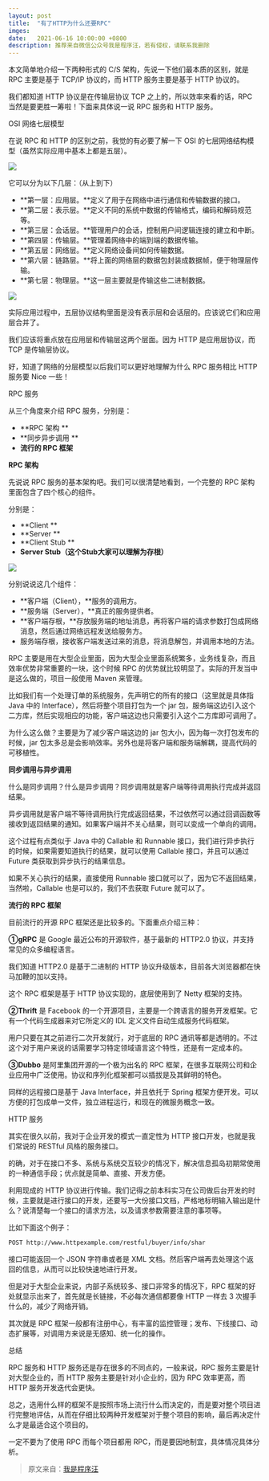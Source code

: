 ```yaml
---
layout: post
title:  "有了HTTP为什么还要RPC"
imges: 
date:   2021-06-16 10:00:00 +0800
description: 推荐来自微信公众号我是程序汪，若有侵权，请联系我删除
---
```


本文简单地介绍一下两种形式的 C/S 架构，先说一下他们最本质的区别，就是 RPC 主要是基于 TCP/IP 协议的，而 HTTP 服务主要是基于 HTTP 协议的。



我们都知道 HTTP 协议是在传输层协议 TCP 之上的，所以效率来看的话，RPC 当然是要更胜一筹啦！下面来具体说一说 RPC 服务和 HTTP 服务。



OSI 网络七层模型



在说 RPC 和 HTTP 的区别之前，我觉的有必要了解一下 OSI 的七层网络结构模型（虽然实际应用中基本上都是五层）。

![](https://gitee.com/zengyimingming/picrepo/raw/master/images/20210616093306.png)

它可以分为以下几层：（从上到下）

- **第一层：应用层。**定义了用于在网络中进行通信和传输数据的接口。
- **第二层：表示层。**定义不同的系统中数据的传输格式，编码和解码规范等。
- **第三层：会话层。**管理用户的会话，控制用户间逻辑连接的建立和中断。
- **第四层：传输层。**管理着网络中的端到端的数据传输。
- **第五层：网络层。**定义网络设备间如何传输数据。
- **第六层：链路层。**将上面的网络层的数据包封装成数据帧，便于物理层传输。
- **第七层：物理层。**这一层主要就是传输这些二进制数据。

![](https://gitee.com/zengyimingming/picrepo/raw/master/images/20210616093415.png)

实际应用过程中，五层协议结构里面是没有表示层和会话层的。应该说它们和应用层合并了。



我们应该将重点放在应用层和传输层这两个层面。因为 HTTP 是应用层协议，而 TCP 是传输层协议。



好，知道了网络的分层模型以后我们可以更好地理解为什么 RPC 服务相比 HTTP 服务要 Nice 一些！



RPC 服务



从三个角度来介绍 RPC 服务，分别是：

- **RPC 架构
  **
- **同步异步调用
  **
- **流行的 RPC 框架**





**RPC 架构**



先说说 RPC 服务的基本架构吧。我们可以很清楚地看到，一个完整的 RPC 架构里面包含了四个核心的组件。



分别是：

- **Client
  **
- **Server
  **
- **Client Stub
  **
- **Server Stub（这个Stub大家可以理解为存根）**

![](https://gitee.com/zengyimingming/picrepo/raw/master/images/20210616093454.png)

分别说说这几个组件：

- **客户端（Client），**服务的调用方。
- **服务端（Server），**真正的服务提供者。
- **客户端存根，**存放服务端的地址消息，再将客户端的请求参数打包成网络消息，然后通过网络远程发送给服务方。
- 服务端存根，接收客户端发送过来的消息，将消息解包，并调用本地的方法。



RPC 主要是用在大型企业里面，因为大型企业里面系统繁多，业务线复杂，而且效率优势非常重要的一块，这个时候 RPC 的优势就比较明显了。实际的开发当中是这么做的，项目一般使用 Maven 来管理。



比如我们有一个处理订单的系统服务，先声明它的所有的接口（这里就是具体指 Java 中的 Interface），然后将整个项目打包为一个 jar 包，服务端这边引入这个二方库，然后实现相应的功能，客户端这边也只需要引入这个二方库即可调用了。



为什么这么做？主要是为了减少客户端这边的 jar 包大小，因为每一次打包发布的时候，jar 包太多总是会影响效率。另外也是将客户端和服务端解耦，提高代码的可移植性。





**同步调用与异步调用**



什么是同步调用？什么是异步调用？同步调用就是客户端等待调用执行完成并返回结果。



异步调用就是客户端不等待调用执行完成返回结果，不过依然可以通过回调函数等接收到返回结果的通知。如果客户端并不关心结果，则可以变成一个单向的调用。



这个过程有点类似于 Java 中的 Callable 和 Runnable 接口，我们进行异步执行的时候，如果需要知道执行的结果，就可以使用 Callable 接口，并且可以通过 Future 类获取到异步执行的结果信息。



如果不关心执行的结果，直接使用 Runnable 接口就可以了，因为它不返回结果，当然啦，Callable 也是可以的，我们不去获取 Future 就可以了。





**流行的 RPC 框架**



目前流行的开源 RPC 框架还是比较多的。下面重点介绍三种：



**①gRPC** 是 Google 最近公布的开源软件，基于最新的 HTTP2.0 协议，并支持常见的众多编程语言。



我们知道 HTTP2.0 是基于二进制的 HTTP 协议升级版本，目前各大浏览器都在快马加鞭的加以支持。



这个 RPC 框架是基于 HTTP 协议实现的，底层使用到了 Netty 框架的支持。



**②Thrift** 是 Facebook 的一个开源项目，主要是一个跨语言的服务开发框架。它有一个代码生成器来对它所定义的 IDL 定义文件自动生成服务代码框架。



用户只要在其之前进行二次开发就行，对于底层的 RPC 通讯等都是透明的。不过这个对于用户来说的话需要学习特定领域语言这个特性，还是有一定成本的。



**③Dubbo** 是阿里集团开源的一个极为出名的 RPC 框架，在很多互联网公司和企业应用中广泛使用。协议和序列化框架都可以插拔是及其鲜明的特色。



同样的远程接口是基于 Java Interface，并且依托于 Spring 框架方便开发。可以方便的打包成单一文件，独立进程运行，和现在的微服务概念一致。



HTTP 服务



其实在很久以前，我对于企业开发的模式一直定性为 HTTP 接口开发，也就是我们常说的 RESTful 风格的服务接口。



的确，对于在接口不多、系统与系统交互较少的情况下，解决信息孤岛初期常使用的一种通信手段；优点就是简单、直接、开发方便。



利用现成的 HTTP 协议进行传输。我们记得之前本科实习在公司做后台开发的时候，主要就是进行接口的开发，还要写一大份接口文档，严格地标明输入输出是什么？说清楚每一个接口的请求方法，以及请求参数需要注意的事项等。



比如下面这个例子：

```xml
POST http://www.httpexample.com/restful/buyer/info/shar
```



接口可能返回一个 JSON 字符串或者是 XML 文档。然后客户端再去处理这个返回的信息，从而可以比较快速地进行开发。



但是对于大型企业来说，内部子系统较多、接口非常多的情况下，RPC 框架的好处就显示出来了，首先就是长链接，不必每次通信都要像 HTTP 一样去 3 次握手什么的，减少了网络开销。



其次就是 RPC 框架一般都有注册中心，有丰富的监控管理；发布、下线接口、动态扩展等，对调用方来说是无感知、统一化的操作。



总结



RPC 服务和 HTTP 服务还是存在很多的不同点的，一般来说，RPC 服务主要是针对大型企业的，而 HTTP 服务主要是针对小企业的，因为 RPC 效率更高，而 HTTP 服务开发迭代会更快。



总之，选用什么样的框架不是按照市场上流行什么而决定的，而是要对整个项目进行完整地评估，从而在仔细比较两种开发框架对于整个项目的影响，最后再决定什么才是最适合这个项目的。



一定不要为了使用 RPC 而每个项目都用 RPC，而是要因地制宜，具体情况具体分析。



> 原文来自：[我是程序汪](https://mp.weixin.qq.com/s?__biz=MzA4NzQ0Njc4Ng==&mid=2247501032&idx=2&sn=27306fc16dd433049bb126e3c3fb4275&chksm=903bc085a74c4993e9625381c4549335c9f0ba970829a37caf20194caea9c4cdb8f54c2d6736&mpshare=1&scene=23&srcid=0615jf8IqsVvWBkhTqKiTfKK&sharer_sharetime=1623806642234&sharer_shareid=b5d5dafd41a2ed33203b20c168face53#rd)